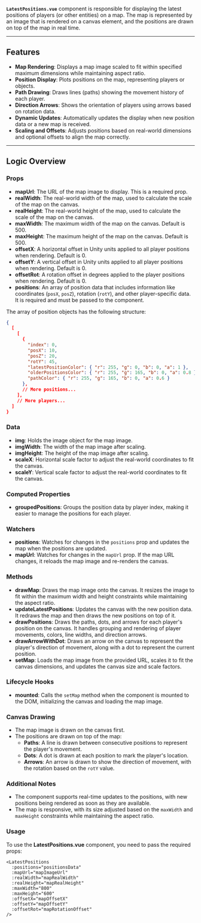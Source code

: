  **`LatestPositions.vue`** component is responsible for displaying the latest positions of players (or other entities) on a map. The map is represented by an image that is rendered on a canvas element, and the positions are drawn on top of the map in real time.

---

## Features

- **Map Rendering**: Displays a map image scaled to fit within specified maximum dimensions while maintaining aspect ratio.
- **Position Display**: Plots positions on the map, representing players or objects.
- **Path Drawing**: Draws lines (paths) showing the movement history of each player.
- **Direction Arrows**: Shows the orientation of players using arrows based on rotation data.
- **Dynamic Updates**: Automatically updates the display when new position data or a new map is received.
- **Scaling and Offsets**: Adjusts positions based on real-world dimensions and optional offsets to align the map correctly.

---

## Logic Overview

### **Props**
- **mapUrl**: The URL of the map image to display. This is a required prop.
- **realWidth**: The real-world width of the map, used to calculate the scale of the map on the canvas.
- **realHeight**: The real-world height of the map, used to calculate the scale of the map on the canvas.
- **maxWidth**: The maximum width of the map on the canvas. Default is 500.
- **maxHeight**: The maximum height of the map on the canvas. Default is 500.
- **offsetX**: A horizontal offset in Unity units applied to all player positions when rendering. Default is 0.
- **offsetY**: A vertical offset in Unity units applied to all player positions when rendering. Default is 0.
- **offsetRot**: A rotation offset in degrees applied to the player positions when rendering. Default is 0.
- **positions**: An array of position data that includes information like coordinates (`posX`, `posZ`), rotation (`rotY`), and other player-specific data. It is required and must be passed to the component.

The array of position objects has the following structure:

```json
{
  [
    [
      {
        "index": 0,
        "posX": 10,
        "posZ": 20,
        "rotY": 45,
        "latestPositionColor": { "r": 255, "g": 0, "b": 0, "a": 1 },
        "olderPositionsColor": { "r": 255, "g": 165, "b": 0, "a": 0.8 },
        "pathColor": { "r": 255, "g": 165, "b": 0, "a": 0.6 }
      },
      // More positions...
    ],
    // More players...
  ]
}
```

### **Data**
- **img**: Holds the image object for the map image.
- **imgWidth**: The width of the map image after scaling.
- **imgHeight**: The height of the map image after scaling.
- **scaleX**: Horizontal scale factor to adjust the real-world coordinates to fit the canvas.
- **scaleY**: Vertical scale factor to adjust the real-world coordinates to fit the canvas.

### **Computed Properties**
- **groupedPositions**: Groups the position data by player index, making it easier to manage the positions for each player.

### **Watchers**
- **positions**: Watches for changes in the `positions` prop and updates the map when the positions are updated.
- **mapUrl**: Watches for changes in the `mapUrl` prop. If the map URL changes, it reloads the map image and re-renders the canvas.

### **Methods**
- **drawMap**: Draws the map image onto the canvas. It resizes the image to fit within the maximum width and height constraints while maintaining the aspect ratio.
- **updateLatestPositions**: Updates the canvas with the new position data. It redraws the map and then draws the new positions on top of it.
- **drawPositions**: Draws the paths, dots, and arrows for each player's position on the canvas. It handles grouping and rendering of player movements, colors, line widths, and direction arrows.
- **drawArrowWithDot**: Draws an arrow on the canvas to represent the player's direction of movement, along with a dot to represent the current position.
- **setMap**: Loads the map image from the provided URL, scales it to fit the canvas dimensions, and updates the canvas size and scale factors.

### **Lifecycle Hooks**
- **mounted**: Calls the `setMap` method when the component is mounted to the DOM, initializing the canvas and loading the map image.

### **Canvas Drawing**
- The map image is drawn on the canvas first.
- The positions are drawn on top of the map:
  - **Paths**: A line is drawn between consecutive positions to represent the player's movement.
  - **Dots**: A dot is drawn at each position to mark the player's location.
  - **Arrows**: An arrow is drawn to show the direction of movement, with the rotation based on the `rotY` value.

### **Additional Notes**
- The component supports real-time updates to the positions, with new positions being rendered as soon as they are available.
- The map is responsive, with its size adjusted based on the `maxWidth` and `maxHeight` constraints while maintaining the aspect ratio.

### **Usage**

To use the **LatestPositions.vue** component, you need to pass the required props:

```vue
<LatestPositions
  :positions="positionsData"
  :mapUrl="mapImageUrl"
  :realWidth="mapRealWidth"
  :realHeight="mapRealHeight"
  :maxWidth="800"
  :maxHeight="600"
  :offsetX="mapOffsetX"
  :offsetY="mapOffsetY"
  :offsetRot="mapRotationOffset"
/>
```